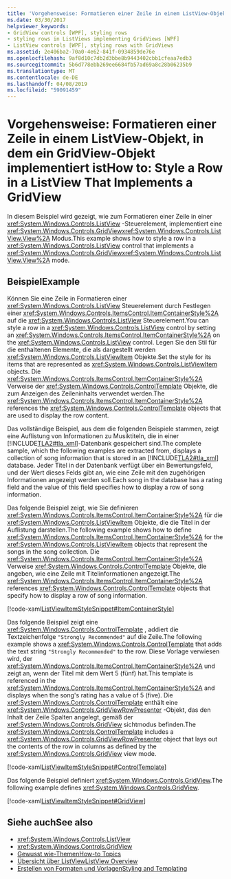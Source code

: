 ```yaml
---
title: 'Vorgehensweise: Formatieren einer Zeile in einem ListView-Objekt, in dem ein GridView-Objekt implementiert ist'
ms.date: 03/30/2017
helpviewer_keywords:
- GridView controls [WPF], styling rows
- styling rows in ListViews implementing GridViews [WPF]
- ListView controls [WPF], styling rows with GridViews
ms.assetid: 2e406ba2-70a0-4e62-841f-0934859de76e
ms.openlocfilehash: 9af8d10c7db2d3bbe8b9443402cbb1cfeaa7edb3
ms.sourcegitcommit: 5b6d778ebb269ee6684fb57ad69a8c28b06235b9
ms.translationtype: MT
ms.contentlocale: de-DE
ms.lasthandoff: 04/08/2019
ms.locfileid: "59091459"
---
```

# <a name="how-to-style-a-row-in-a-listview-that-implements-a-gridview"></a><span data-ttu-id="f11a6-102">Vorgehensweise: Formatieren einer Zeile in einem ListView-Objekt, in dem ein GridView-Objekt implementiert ist</span><span class="sxs-lookup"><span data-stu-id="f11a6-102">How to: Style a Row in a ListView That Implements a GridView</span></span>
<span data-ttu-id="f11a6-103">In diesem Beispiel wird gezeigt, wie zum Formatieren einer Zeile in einer <xref:System.Windows.Controls.ListView> -Steuerelement, implementiert eine <xref:System.Windows.Controls.GridView><xref:System.Windows.Controls.ListView.View%2A> Modus.</span><span class="sxs-lookup"><span data-stu-id="f11a6-103">This example shows how to style a row in a <xref:System.Windows.Controls.ListView> control that implements a <xref:System.Windows.Controls.GridView><xref:System.Windows.Controls.ListView.View%2A> mode.</span></span>  
  
## <a name="example"></a><span data-ttu-id="f11a6-104">Beispiel</span><span class="sxs-lookup"><span data-stu-id="f11a6-104">Example</span></span>  
 <span data-ttu-id="f11a6-105">Können Sie eine Zeile in Formatieren einer <xref:System.Windows.Controls.ListView> Steuerelement durch Festlegen einer <xref:System.Windows.Controls.ItemsControl.ItemContainerStyle%2A> auf die <xref:System.Windows.Controls.ListView> Steuerelement.</span><span class="sxs-lookup"><span data-stu-id="f11a6-105">You can style a row in a <xref:System.Windows.Controls.ListView> control by setting an <xref:System.Windows.Controls.ItemsControl.ItemContainerStyle%2A> on the <xref:System.Windows.Controls.ListView> control.</span></span> <span data-ttu-id="f11a6-106">Legen Sie den Stil für die enthaltenen Elemente, die als dargestellt werden <xref:System.Windows.Controls.ListViewItem> Objekte.</span><span class="sxs-lookup"><span data-stu-id="f11a6-106">Set the style for its items that are represented as <xref:System.Windows.Controls.ListViewItem> objects.</span></span> <span data-ttu-id="f11a6-107">Die <xref:System.Windows.Controls.ItemsControl.ItemContainerStyle%2A> Verweise der <xref:System.Windows.Controls.ControlTemplate> Objekte, die zum Anzeigen des Zeileninhalts verwendet werden.</span><span class="sxs-lookup"><span data-stu-id="f11a6-107">The <xref:System.Windows.Controls.ItemsControl.ItemContainerStyle%2A> references the <xref:System.Windows.Controls.ControlTemplate> objects that are used to display the row content.</span></span>  
  
 <span data-ttu-id="f11a6-108">Das vollständige Beispiel, aus dem die folgenden Beispiele stammen, zeigt eine Auflistung von Informationen zu Musiktiteln, die in einer [!INCLUDE[TLA2#tla_xml](../../../../includes/tla2sharptla-xml-md.md)]-Datenbank gespeichert sind.</span><span class="sxs-lookup"><span data-stu-id="f11a6-108">The complete sample, which the following examples are extracted from, displays a collection of song information that is stored in an [!INCLUDE[TLA2#tla_xml](../../../../includes/tla2sharptla-xml-md.md)] database.</span></span> <span data-ttu-id="f11a6-109">Jeder Titel in der Datenbank verfügt über ein Bewertungsfeld, und der Wert dieses Felds gibt an, wie eine Zeile mit den zugehörigen Informationen angezeigt werden soll.</span><span class="sxs-lookup"><span data-stu-id="f11a6-109">Each song in the database has a rating field and the value of this field specifies how to display a row of song information.</span></span>  
  
 <span data-ttu-id="f11a6-110">Das folgende Beispiel zeigt, wie Sie definieren <xref:System.Windows.Controls.ItemsControl.ItemContainerStyle%2A> für die <xref:System.Windows.Controls.ListViewItem> Objekte, die die Titel in der Auflistung darstellen.</span><span class="sxs-lookup"><span data-stu-id="f11a6-110">The following example shows how to define <xref:System.Windows.Controls.ItemsControl.ItemContainerStyle%2A> for the <xref:System.Windows.Controls.ListViewItem> objects that represent the songs in the song collection.</span></span> <span data-ttu-id="f11a6-111">Die <xref:System.Windows.Controls.ItemsControl.ItemContainerStyle%2A> Verweise <xref:System.Windows.Controls.ControlTemplate> Objekte, die angeben, wie eine Zeile mit Titelinformationen angezeigt.</span><span class="sxs-lookup"><span data-stu-id="f11a6-111">The <xref:System.Windows.Controls.ItemsControl.ItemContainerStyle%2A> references <xref:System.Windows.Controls.ControlTemplate> objects that specify how to display a row of song information.</span></span>  
  
 [!code-xaml[ListViewItemStyleSnippet#ItemContainerStyle](~/samples/snippets/csharp/VS_Snippets_Wpf/ListViewItemStyleSnippet/CS/Window1.xaml#itemcontainerstyle)]  
  
 <span data-ttu-id="f11a6-112">Das folgende Beispiel zeigt eine <xref:System.Windows.Controls.ControlTemplate> , addiert die Textzeichenfolge `"Strongly Recommended"` auf die Zeile.</span><span class="sxs-lookup"><span data-stu-id="f11a6-112">The following example shows a <xref:System.Windows.Controls.ControlTemplate> that adds the text string `"Strongly Recommended"` to the row.</span></span> <span data-ttu-id="f11a6-113">Diese Vorlage verwiesen wird, der <xref:System.Windows.Controls.ItemsControl.ItemContainerStyle%2A> und zeigt an, wenn der Titel mit dem Wert 5 (fünf) hat.</span><span class="sxs-lookup"><span data-stu-id="f11a6-113">This template is referenced in the <xref:System.Windows.Controls.ItemsControl.ItemContainerStyle%2A> and displays when the song's rating has a value of 5 (five).</span></span> <span data-ttu-id="f11a6-114">Die <xref:System.Windows.Controls.ControlTemplate> enthält eine <xref:System.Windows.Controls.GridViewRowPresenter> -Objekt, das den Inhalt der Zeile Spalten angelegt, gemäß der <xref:System.Windows.Controls.GridView> sichtmodus befinden.</span><span class="sxs-lookup"><span data-stu-id="f11a6-114">The <xref:System.Windows.Controls.ControlTemplate> includes a <xref:System.Windows.Controls.GridViewRowPresenter> object that lays out the contents of the row in columns as defined by the <xref:System.Windows.Controls.GridView> view mode.</span></span>  
  
 [!code-xaml[ListViewItemStyleSnippet#ControlTemplate](~/samples/snippets/csharp/VS_Snippets_Wpf/ListViewItemStyleSnippet/CS/Window1.xaml#controltemplate)]  
  
 <span data-ttu-id="f11a6-115">Das folgende Beispiel definiert <xref:System.Windows.Controls.GridView>.</span><span class="sxs-lookup"><span data-stu-id="f11a6-115">The following example defines <xref:System.Windows.Controls.GridView>.</span></span>  
  
 [!code-xaml[ListViewItemStyleSnippet#GridView](~/samples/snippets/csharp/VS_Snippets_Wpf/ListViewItemStyleSnippet/CS/Window1.xaml#gridview)]  
  
## <a name="see-also"></a><span data-ttu-id="f11a6-116">Siehe auch</span><span class="sxs-lookup"><span data-stu-id="f11a6-116">See also</span></span>

- <xref:System.Windows.Controls.ListView>
- <xref:System.Windows.Controls.GridView>
- [<span data-ttu-id="f11a6-117">Gewusst wie-Themen</span><span class="sxs-lookup"><span data-stu-id="f11a6-117">How-to Topics</span></span>](listview-how-to-topics.md)
- [<span data-ttu-id="f11a6-118">Übersicht über ListView</span><span class="sxs-lookup"><span data-stu-id="f11a6-118">ListView Overview</span></span>](listview-overview.md)
- [<span data-ttu-id="f11a6-119">Erstellen von Formaten und Vorlagen</span><span class="sxs-lookup"><span data-stu-id="f11a6-119">Styling and Templating</span></span>](styling-and-templating.md)
